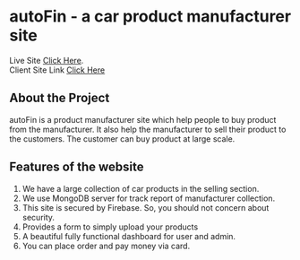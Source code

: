 # autoFin - a car product manufacturer site

Live Site [Click Here](https://autofin-32068.web.app/).\
Client Site Link [Click Here](https://github.com/programming-hero-web-course1/manufacturer-website-client-side-iinaamasum)

## About the Project

autoFin is a product manufacturer site which help people to buy product from the manufacturer. It also help the manufacturer to sell their product to the customers. The customer can buy product at large scale.

## Features of the website

1. We have a large collection of car products in the selling section.
2. We use MongoDB server for track report of manufacturer collection.
3. This site is secured by Firebase. So, you should not concern about security.
4. Provides a form to simply upload your products
5. A beautiful fully functional dashboard for user and admin.
6. You can place order and pay money via card.
